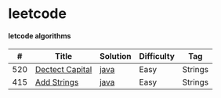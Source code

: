 # leetcode

#### letcode algorithms

| # | Title | Solution | Difficulty | Tag |
|---| ----- | -------- | ---------- | ------- |
|520| [Dectect Capital](https://leetcode.com/problems/detect-capital/) | [java](./algorithm/java/src/easy/detectcapital/DectectCapital.java) | Easy | Strings |
|415| [Add Strings](https://leetcode.com/problems/add-strings/) | [java](./algorithm/java/src/easy/addstrings/AddStrings.java) | Easy | Strings |
